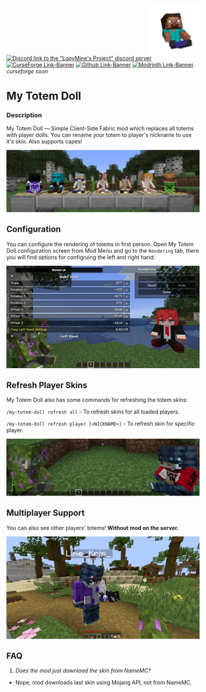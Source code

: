 <img src="src/main/resources/icon/icon.png" align="right" width="130px" alt="mod logo"/>

[![Discord link to the "LopyMine's Project" discord server](https://cdn.modrinth.com/data/cached_images/825c182c1f9e2e0b33cbd38a28f4fc5ab986a08d.png)](https://discord.gg/NZzxdkrV4s) [![CurseForge Link-Banner](https://cdn.modrinth.com/data/cached_images/e456a64ded70732647f8d2ba0bd8b735f2fedfe7.png)](https://www.curseforge.com/minecraft/mc-mods/my_totem_doll) [![Github Link-Banner](https://cdn.modrinth.com/data/cached_images/0c7f305df60005c0e9b1dedb01b02c2f69cad419.png)](https://github.com/LopyMine/my-totem-doll) [![Modrinth Link-Banner](https://cdn.modrinth.com/data/cached_images/101b68839e2effbb725d25aef21cc64d1bd37efc.png)](https://modrinth.com/mod/my_totem_doll) *curseforge soon*

# My Totem Doll
### Description

My Totem Doll — Simple Client-Side Fabric mod which replaces all totems with player dolls. You can rename your totem to player's nickname to use it's skin. Also supports capes!

![Dolls](img/dolls.png)

## Configuration

You can configure the rendering of totems in first person. Open My Totem Doll configuration screen from Mod Menu and go to the `Rendering` tab, there you will find options for configruing the left and right hand:

![Showcase](img/configuration.png)

## Refresh Player Skins

My Totem Doll also has some commands for refreshing the totem skins:

`/my-totem-doll refresh all` - To refresh skins for all loaded players.

`/my-totem-doll refresh player [<NICKNAME>]` - To refresh skin for specific player.

![Showcase](img/refreshing_skins.webp)

## Multiplayer Support

You can also see other players' totems! **Without mod on the server.**

![Demonstration of how player "Lime_Krip_" holds a totem with the player nickname "_MrDragon_"](img/multiplayer.png)

## FAQ
1) *Does the mod just download the skin from NameMC?*
- Nope, mod downloads last skin using Mojang API, not from NameMC.
